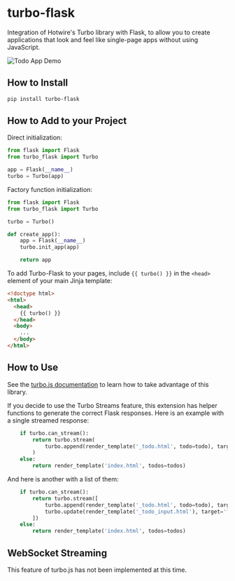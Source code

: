 turbo-flask
===========

Integration of Hotwire's Turbo library with Flask, to allow you to create
applications that look and feel like single-page apps without using
JavaScript.

![Todo App Demo](todo-demo.gif)

How to Install
--------------

```bash
pip install turbo-flask
```

How to Add to your Project
--------------------------

Direct initialization:

```python
from flask import Flask
from turbo_flask import Turbo

app = Flask(__name__)
turbo = Turbo(app)
```

Factory function initialization:

```python
from flask import Flask
from turbo_flask import Turbo

turbo = Turbo()

def create_app():
    app = Flask(__name__)
    turbo.init_app(app)

    return app
```

To add Turbo-Flask to your pages, include `{{ turbo() }}` in the `<head>`
element of your main Jinja template:

```html
<!doctype html>
<html>
  <head>
    {{ turbo() }}
  </head>
  <body>
    ...
  </body>
</html>
```

How to Use
----------

See the [turbo.js documentation](https://turbo.hotwire.dev/) to learn how to
take advantage of this library.

If you decide to use the Turbo Streams feature, this extension has helper
functions to generate the correct Flask responses. Here is an example with a
single streamed response:

```python
    if turbo.can_stream():
        return turbo.stream(
            turbo.append(render_template('_todo.html', todo=todo), target='todos'),
        )
    else:
        return render_template('index.html', todos=todos)
```

And here is another with a list of them:

```python
    if turbo.can_stream():
        return turbo.stream([
            turbo.append(render_template('_todo.html', todo=todo), target='todos'),
            turbo.update(render_template('_todo_input.html'), target='form')
        ])
    else:
        return render_template('index.html', todos=todos)
```

WebSocket Streaming
-------------------

This feature of turbo.js has not been implemented at this time.
